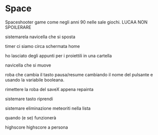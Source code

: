 # Space

Spaceshooter game come negli anni 90 nelle sale giochi.
LUCAA NON SPOILERARE

sistemarela navicella che si sposta


timer     ci siamo circa
schermata home

ho lasciato degli appunti per i proiettili in una cartella

navicella che si muove

roba che cambia il tasto pausa/resume cambiando il nome del pulsante e usando la variabile booleana.
 

rimettere la roba del saveX appena repainta

sistemare tasto riprendi

sistemare eliminazione meteoriti nella lista



quando (e se) funzionerà 
 
highscore 
highscore a persona

